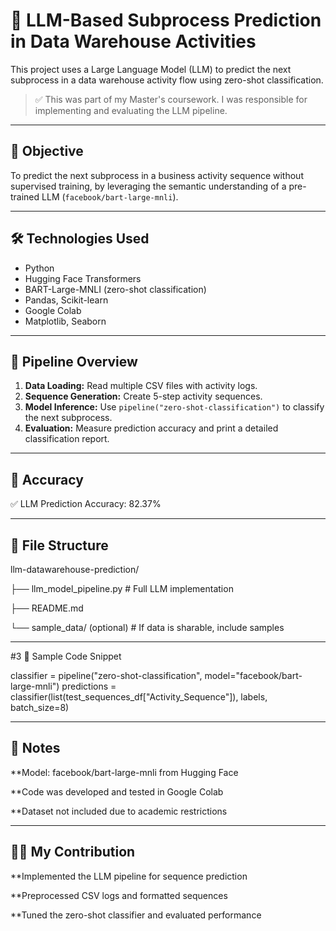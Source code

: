 # 🧠 LLM-Based Subprocess Prediction in Data Warehouse Activities

This project uses a Large Language Model (LLM) to predict the next subprocess in a data warehouse activity flow using zero-shot classification.

> ✅ This was part of my Master's coursework. I was responsible for implementing and evaluating the LLM pipeline.

---

## 📌 Objective

To predict the next subprocess in a business activity sequence without supervised training, by leveraging the semantic understanding of a pre-trained LLM (`facebook/bart-large-mnli`).

---

## 🛠️ Technologies Used

- Python
- Hugging Face Transformers
- BART-Large-MNLI (zero-shot classification)
- Pandas, Scikit-learn
- Google Colab
- Matplotlib, Seaborn

---

## 🚀 Pipeline Overview

1. **Data Loading:** Read multiple CSV files with activity logs.
2. **Sequence Generation:** Create 5-step activity sequences.
3. **Model Inference:** Use `pipeline("zero-shot-classification")` to classify the next subprocess.
4. **Evaluation:** Measure prediction accuracy and print a detailed classification report.

---

## 🧪 Accuracy

✅ LLM Prediction Accuracy: 82.37%

---

## 📂 File Structure

  llm-datawarehouse-prediction/
    
  ├── llm_model_pipeline.py      # Full LLM implementation
  
  ├── README.md
  
  └── sample_data/ (optional)    # If data is sharable, include samples



---

#3 📎 Sample Code Snippet

classifier = pipeline("zero-shot-classification", model="facebook/bart-large-mnli")
predictions = classifier(list(test_sequences_df["Activity_Sequence"]), labels, batch_size=8)

---

## 📌 Notes


**Model: facebook/bart-large-mnli from Hugging Face

**Code was developed and tested in Google Colab

**Dataset not included due to academic restrictions

---

## 👩‍💻 My Contribution

**Implemented the LLM pipeline for sequence prediction

**Preprocessed CSV logs and formatted sequences

**Tuned the zero-shot classifier and evaluated performance







